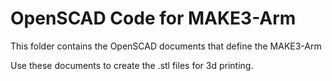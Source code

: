 # OpenSCAD Code for MAKE3-Arm
 This folder contains the OpenSCAD documents that define the MAKE3-Arm
 
Use these documents to create the .stl files for 3d printing.


